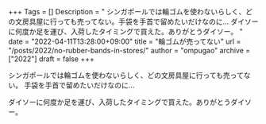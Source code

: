 +++
Tags = []
Description = " シンガポールでは輪ゴムを使わないらしく、どの文房具屋に行っても売ってない。手袋を手首で留めたいだけなのに…  ダイソーに何度か足を運び、入荷したタイミングで買えた。ありがとうダイソー。 "
date = "2022-04-11T13:28:00+09:00"
title = "輪ゴムが売ってない"
url = "/posts/2022/no-rubber-bands-in-stores/"
author = "ompugao"
archive = ["2022"]
draft = false
+++

<body>
<p>シンガポールでは輪ゴムを使わないらしく、どの文房具屋に行っても売ってない。
手袋を手首で留めたいだけなのに…</p>

<p>ダイソーに何度か足を運び、入荷したタイミングで買えた。ありがとうダイソー。</p>

</body>
